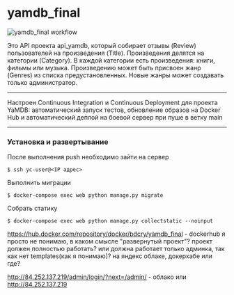 # yamdb_final

![yamdb_final workflow](https://github.com/bdcry/yamdb_final/actions/workflows/yamdb_workflow.yml/badge.svg)


Это API проекта api_yamdb, который собирает отзывы (Review) пользователей на произведения (Title). Произведения делятся на категории (Category). В каждой категории есть произведения: книги, фильмы или музыка. Произведению может быть присвоен жанр (Genres) из списка предустановленных. Новые жанры может создавать только администратор.

---

Настроен Continuous Integration и Continuous Deployment для проекта YaMDB: автоматический запуск тестов, обновление образов на Docker Hub и автоматический деплой на боевой сервер при пуше в ветку main

---

<h3> Установка и развертывание </h3>
После выполнения push необходимо зайти на сервер

    $ ssh yc-user@<IP адрес>


Выполнить миграции

    $ docker-compose exec web python manage.py migrate

Собрать статику
    
    $ docker-compose exec web python manage.py collectstatic --noinput

https://hub.docker.com/repository/docker/bdcry/yamdb_final - dockerhub
я просто не понимаю, в каком смысле "развернутый проект"? проект должен полностью работать? или должна работает только админка, так как нет templates(как я понимаю)?
на яндекс облаке, докерхабе или где?

http://84.252.137.219/admin/login/?next=/admin/ - облако
или http://84.252.137.219

